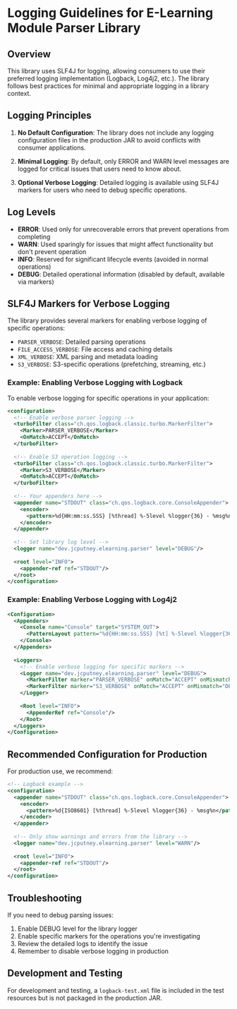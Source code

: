 # Logging Guidelines for E-Learning Module Parser Library

## Overview

This library uses SLF4J for logging, allowing consumers to use their preferred logging implementation (Logback, Log4j2, etc.). The library follows best practices for minimal and appropriate logging in a library context.

## Logging Principles

1. **No Default Configuration**: The library does not include any logging configuration files in the production JAR to avoid conflicts with consumer applications.

2. **Minimal Logging**: By default, only ERROR and WARN level messages are logged for critical issues that users need to know about.

3. **Optional Verbose Logging**: Detailed logging is available using SLF4J markers for users who need to debug specific operations.

## Log Levels

- **ERROR**: Used only for unrecoverable errors that prevent operations from completing
- **WARN**: Used sparingly for issues that might affect functionality but don't prevent operation
- **INFO**: Reserved for significant lifecycle events (avoided in normal operations)
- **DEBUG**: Detailed operational information (disabled by default, available via markers)

## SLF4J Markers for Verbose Logging

The library provides several markers for enabling verbose logging of specific operations:

- `PARSER_VERBOSE`: Detailed parsing operations
- `FILE_ACCESS_VERBOSE`: File access and caching details
- `XML_VERBOSE`: XML parsing and metadata loading
- `S3_VERBOSE`: S3-specific operations (prefetching, streaming, etc.)

### Example: Enabling Verbose Logging with Logback

To enable verbose logging for specific operations in your application:

```xml
<configuration>
  <!-- Enable verbose parser logging -->
  <turboFilter class="ch.qos.logback.classic.turbo.MarkerFilter">
    <Marker>PARSER_VERBOSE</Marker>
    <OnMatch>ACCEPT</OnMatch>
  </turboFilter>
  
  <!-- Enable S3 operation logging -->
  <turboFilter class="ch.qos.logback.classic.turbo.MarkerFilter">
    <Marker>S3_VERBOSE</Marker>
    <OnMatch>ACCEPT</OnMatch>
  </turboFilter>
  
  <!-- Your appenders here -->
  <appender name="STDOUT" class="ch.qos.logback.core.ConsoleAppender">
    <encoder>
      <pattern>%d{HH:mm:ss.SSS} [%thread] %-5level %logger{36} - %msg%n</pattern>
    </encoder>
  </appender>
  
  <!-- Set library log level -->
  <logger name="dev.jcputney.elearning.parser" level="DEBUG"/>
  
  <root level="INFO">
    <appender-ref ref="STDOUT"/>
  </root>
</configuration>
```

### Example: Enabling Verbose Logging with Log4j2

```xml
<Configuration>
  <Appenders>
    <Console name="Console" target="SYSTEM_OUT">
      <PatternLayout pattern="%d{HH:mm:ss.SSS} [%t] %-5level %logger{36} - %msg%n"/>
    </Console>
  </Appenders>
  
  <Loggers>
    <!-- Enable verbose logging for specific markers -->
    <Logger name="dev.jcputney.elearning.parser" level="DEBUG">
      <MarkerFilter marker="PARSER_VERBOSE" onMatch="ACCEPT" onMismatch="DENY"/>
      <MarkerFilter marker="S3_VERBOSE" onMatch="ACCEPT" onMismatch="DENY"/>
    </Logger>
    
    <Root level="INFO">
      <AppenderRef ref="Console"/>
    </Root>
  </Loggers>
</Configuration>
```

## Recommended Configuration for Production

For production use, we recommend:

```xml
<!-- Logback example -->
<configuration>
  <appender name="STDOUT" class="ch.qos.logback.core.ConsoleAppender">
    <encoder>
      <pattern>%d{ISO8601} [%thread] %-5level %logger{36} - %msg%n</pattern>
    </encoder>
  </appender>
  
  <!-- Only show warnings and errors from the library -->
  <logger name="dev.jcputney.elearning.parser" level="WARN"/>
  
  <root level="INFO">
    <appender-ref ref="STDOUT"/>
  </root>
</configuration>
```

## Troubleshooting

If you need to debug parsing issues:

1. Enable DEBUG level for the library logger
2. Enable specific markers for the operations you're investigating
3. Review the detailed logs to identify the issue
4. Remember to disable verbose logging in production

## Development and Testing

For development and testing, a `logback-test.xml` file is included in the test resources but is not packaged in the production JAR.